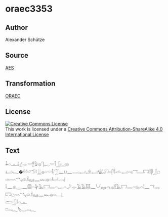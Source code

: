 # oraec3353

## Author

Alexander Schütze

## Source

[AES](https://github.com/simondschweitzer/aes)

## Transformation

[ORAEC](https://oraec.github.io/)

## License

<a rel="license" href="http://creativecommons.org/licenses/by-sa/4.0/"><img alt="Creative Commons License" style="border-width:0" src="https://i.creativecommons.org/l/by-sa/4.0/88x31.png" /></a><br />This work is licensed under a <a rel="license" href="http://creativecommons.org/licenses/by-sa/4.0/">Creative Commons Attribution-ShareAlike 4.0 International License</a>

## Text

𓇓𓏏𓊵𓏙𓊨𓁹𓎟𓊽𓅱𓊖𓊹𓉻𓎟𓍋𓃀𓈋𓊖<br>
𓂞𓆑�𓏐𓏊𓃿𓅿𓍱𓋲𓐍𓏏𓎟𓄤𓃂𓈖𓂓𓈖𓂋𓊪𓂝𓄂𓂝𓆤𓋨𓏏𓋴𓍋𓌡𓂝𓏏𓏤𓏤𓄓𓂋𓉐𓎛𓋴𓃀𓐎𓏛𓇠𓎔𓌽𓏎𓈐𓈖𓆱𓐍𓏏𓂡𓐙𓊤<br>
𓌢𓈖𓂉𓇾𓈖𓏃𓏏𓊿𓅓𓉐𓂋𓏏𓉻𓏏𓌳𓁹𓄿𓄿𓄤𓄤𓄤𓈖𓄋𓈐𓏏𓏥𓁢𓅓𓉐𓂋𓏏𓁶𓊪𓏏𓇋𓈖𓄓𓂋𓉐𓐎𓇠𓎔𓌽𓏎𓈐𓈖𓆱𓐍𓏏𓐙𓊤<br>
𓂧𓃀𓎛𓏏𓊵<br>
𓈞𓏏𓆑𓌸𓂋𓏏𓆑<br>
